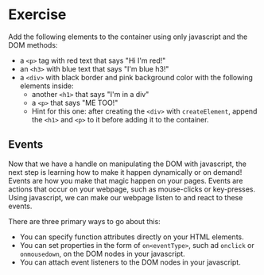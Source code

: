 # Exercise

Add the following elements to the container using only javascript and the DOM methods:
  - a `<p>` tag with red text that says "Hi I'm red!"
  - an `<h3>` with blue text that says "I'm blue h3!"
  - a `<div>` with black border and pink background color with the following elements inside:
    - another `<h1>` that says "I'm in a div"
    - a `<p>` that says "ME TOO!"
    - Hint for this one: after creating the `<div>` with `createElement`, append the `<h1>` and `<p>` to it before adding it to the container.

## Events

Now that we have a handle on manipulating the DOM with javascript, the next step is learning how to make it happen dynamically or on demand! Events are how you make that magic happen on your pages. Events are actions that occur on your webpage, such as mouse-clicks or key-presses. Using javascript, we can make our webpage listen to and react to these events.

There are three primary ways to go about this:
  - You can specify function attributes directly on your HTML elements.
  - You can set properties in the form of `on<eventType>`, such ad `onclick` or `onmousedown`, on the DOM nodes in your javascript.
  - You can attach event listeners to the DOM nodes in your javascript.